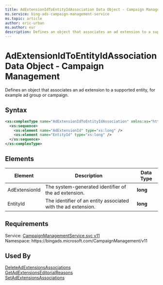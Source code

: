 ```yaml
---
title: AdExtensionIdToEntityIdAssociation Data Object - Campaign Management
ms.service: bing-ads-campaign-management-service
ms.topic: article
author: eric-urban
ms.author: eur
description: Defines an object that associates an ad extension to a supported entity, for example ad group or campaign.
---
```

# AdExtensionIdToEntityIdAssociation Data Object - Campaign Management
Defines an object that associates an ad extension to a supported entity, for example ad group or campaign.

## Syntax
```xml
<xs:complexType name="AdExtensionIdToEntityIdAssociation" xmlns:xs="http://www.w3.org/2001/XMLSchema">
  <xs:sequence>
    <xs:element name="AdExtensionId" type="xs:long" />
    <xs:element name="EntityId" type="xs:long" />
  </xs:sequence>
</xs:complexType>
```

## <a name="elements"></a>Elements


|Element|Description|Data Type|
|-----------|---------------|-------------|
|<a name="adextensionid"></a>AdExtensionId|The system-generated identifier of the ad extension.|**long**|
|<a name="entityid"></a>EntityId|The identifier of an entity associated with the ad extension.|**long**|

## Requirements
Service: [CampaignManagementService.svc v11](https://campaign.api.bingads.microsoft.com/Api/Advertiser/CampaignManagement/v11/CampaignManagementService.svc)  
Namespace: https\://bingads.microsoft.com/CampaignManagement/v11  

## Used By
[DeleteAdExtensionsAssociations](deleteadextensionsassociations.md)  
[GetAdExtensionsEditorialReasons](getadextensionseditorialreasons.md)  
[SetAdExtensionsAssociations](setadextensionsassociations.md)  

